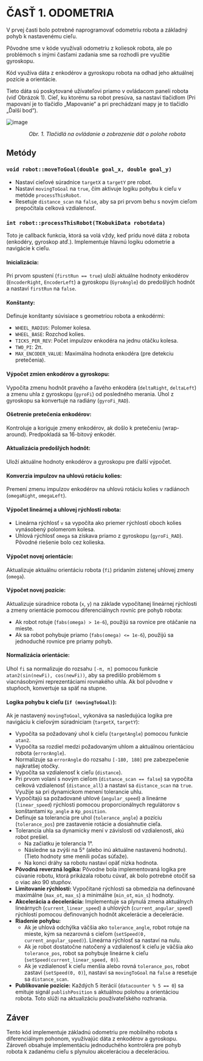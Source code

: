 #   ČASŤ 1. ODOMETRIA

V prvej časti bolo potrebné naprogramovať odometriu robota a základný pohyb k nastavenému cieľu.

Pôvodne sme v kóde využívali odometriu z koliesok robota, ale po problémoch s inými časťami zadania sme sa rozhodli pre využitie gyroskopu.

Kód využíva dáta z enkodérov a gyroskopu robota na odhad jeho aktuálnej pozície a orientácie.

Tieto dáta sú poskytované užívateľovi priamo v ovládacom paneli robota (viď Obrázok 1). Cieľ, ku ktorému sa robot presúva, sa nastaví tlačidlom (Pri mapovaní je to tlačidlo „Mapovanie“ a pri prechádzaní mapy je to tlačidlo „Ďalší bod“).

![image](https://github.com/user-attachments/assets/1cf938ca-d955-4c71-9484-fa72ba9fd143)

&nbsp;&nbsp;&nbsp;&nbsp;&nbsp;&nbsp;&nbsp;&nbsp;&nbsp;&nbsp;&nbsp;&nbsp;&nbsp;&nbsp;&nbsp;*Obr. 1. Tlačidlá na ovládanie a zobrazenie dát o polohe robota* 
## Metódy

###   `void robot::moveToGoal(double goal_x, double goal_y)`

* Nastaví cieľové súradnice `targetX` a `targetY` pre robot.
* Nastaví `movingToGoal` na `true`, čím aktivuje logiku pohybu k cieľu v metóde `processThisRobot`.
* Resetuje `distance_scan` na `false`, aby sa pri prvom behu s novým cieľom prepočítala celková vzdialenosť.

###   `int robot::processThisRobot(TKobukiData robotdata)`

Toto je callback funkcia, ktorá sa volá vždy, keď prídu nové dáta z robota (enkodéry, gyroskop atď.). Implementuje hlavnú logiku odometrie a navigácie k cieľu.

####   Inicializácia:

Pri prvom spustení (`firstRun == true`) uloží aktuálne hodnoty enkodérov (`EncoderRight`, `EncoderLeft`) a gyroskopu (`GyroAngle`) do predošlých hodnôt a nastaví `firstRun` na `false`.

####   Konštanty:

Definuje konštanty súvisiace s geometriou robota a enkodérmi:

* `WHEEL_RADIUS`: Polomer kolesa.
* `WHEEL_BASE`: Rozchod kolies.
* `TICKS_PER_REV`: Počet impulzov enkodéra na jednu otáčku kolesa.
* `TWO_PI`: 2π.
* `MAX_ENCODER_VALUE`: Maximálna hodnota enkodéra (pre detekciu pretečenia).

####   Výpočet zmien enkodérov a gyroskopu:

Vypočíta zmenu hodnôt pravého a ľavého enkodéra (`deltaRight`, `deltaLeft`) a zmenu uhla z gyroskopu (`gyroFi`) od posledného merania. Uhol z gyroskopu sa konvertuje na radiány (`gyroFi_RAD`).

####   Ošetrenie pretečenia enkodérov:

Kontroluje a koriguje zmeny enkodérov, ak došlo k pretečeniu (wrap-around). Predpokladá sa 16-bitový enkodér.

####   Aktualizácia predošlých hodnôt:

Uloží aktuálne hodnoty enkodérov a gyroskopu pre ďalší výpočet.

####   Konverzia impulzov na uhlovú rotáciu kolies:

Premení zmenu impulzov enkodérov na uhlovú rotáciu kolies v radiánoch (`omegaRight`, `omegaLeft`).

####   Výpočet lineárnej a uhlovej rýchlosti robota:

* Lineárna rýchlosť `v` sa vypočíta ako priemer rýchlostí oboch kolies vynásobený polomerom kolesa.
* Uhlová rýchlosť `omega` sa získava priamo z gyroskopu (`gyroFi_RAD`). Pôvodné riešenie bolo cez kolieska.

####   Výpočet novej orientácie:

Aktualizuje aktuálnu orientáciu robota (`fi`) pridaním zistenej uhlovej zmeny (`omega`).

####   Výpočet novej pozície:

Aktualizuje súradnice robota (`x`, `y`) na základe vypočítanej lineárnej rýchlosti a zmeny orientácie pomocou diferenciálnych rovníc pre pohyb robota:

* Ak robot rotuje (`fabs(omega) > 1e-6`), použijú sa rovnice pre otáčanie na mieste.
* Ak sa robot pohybuje priamo (`fabs(omega) <= 1e-6`), použijú sa jednoduché rovnice pre priamy pohyb.

####   Normalizácia orientácie:

Uhol `fi` sa normalizuje do rozsahu `[-π, π]` pomocou funkcie `atan2(sin(newFi), cos(newFi))`, aby sa predišlo problémom s viacnásobnými reprezentáciami rovnakého uhla. Ak bol pôvodne v stupňoch, konvertuje sa späť na stupne.

####   Logika pohybu k cieľu (`if (movingToGoal)`):

Ak je nastavený `movingToGoal`, vykonáva sa nasledujúca logika pre navigáciu k cieľovým súradniciam (`targetX`, `targetY`):

* Vypočíta sa požadovaný uhol k cieľu (`targetAngle`) pomocou funkcie `atan2`.
* Vypočíta sa rozdiel medzi požadovaným uhlom a aktuálnou orientáciou robota (`errorAngle`).
* Normalizuje sa `errorAngle` do rozsahu `[-180, 180]` pre zabezpečenie najkratšej otočky.
* Vypočíta sa vzdialenosť k cieľu (`distance`).
* Pri prvom volaní s novým cieľom (`distance_scan == false`) sa vypočíta celková vzdialenosť (`distance_all`) a nastaví sa `distance_scan` na `true`. Využije sa pri dynamickom menení tolerancie uhlu.
* Vypočítajú sa požadované uhlové (`angular_speed`) a lineárne (`linear_speed`) rýchlosti pomocou proporcionálnych regulátorov s konštantami `Kp_angle` a `Kp_position`.
* Definuje sa tolerancia pre uhol (`tolerance_angle`) a pozíciu (`tolerance_pos`) pre zastavenie rotácie a dosiahnutie cieľa.
* Tolerancia uhla sa dynamicky mení v závislosti od vzdialenosti, akú robot prešiel.
    * Na začiatku je tolerancia 1°.
    * Následne sa zvýši na 5° (alebo inú aktuálne nastavenú hodnotu). (Tieto hodnoty sme menili počas súťaže).
    * Na konci dráhy sa robotu nastaví opäť nízka hodnota.
* **Pôvodná reverzná logika:** Pôvodne bola implementovaná logika pre cúvanie robotu, ktorá prikázala robotu cúvať, ak bolo potrebné otočiť sa o viac ako 90 stupňov.
* **Limitovanie rýchlostí:** Vypočítané rýchlosti sa obmedzia na definované maximálne (`max_ot`, `max_s`) a minimálne (`min_ot`, `min_s`) hodnoty.
* **Akcelerácia a decelerácia:** Implementuje sa plynulá zmena aktuálnych lineárnych (`current_linear_speed`) a uhlových (`current_angular_speed`) rýchlostí pomocou definovaných hodnôt akcelerácie a decelerácie.
* **Riadenie pohybu:**
    * Ak je uhlová odchýlka väčšia ako `tolerance_angle`, robot rotuje na mieste, kým sa nezarovná s cieľom (`setSpeed(0, current_angular_speed)`). Lineárna rýchlosť sa nastaví na nulu.
    * Ak je robot dostatočne natočený a vzdialenosť k cieľu je väčšia ako `tolerance_pos`, robot sa pohybuje lineárne k cieľu (`setSpeed(current_linear_speed, 0)`).
    * Ak je vzdialenosť k cieľu menšia alebo rovná `tolerance_pos`, robot zastaví (`setSpeed(0, 0)`), nastaví sa `movingToGoal` na `false` a resetuje sa `distance_scan`.
* **Publikovanie pozície:** Každých 5 iterácií (`datacounter % 5 == 0`) sa emituje signál `publishPosition` s aktuálnou polohou a orientáciou robota. Toto slúži na aktualizáciu používateľského rozhrania.

##   Záver

Tento kód implementuje základnú odometriu pre mobilného robota s diferenciálnym pohonom, využívajúc dáta z enkodérov a gyroskopu. Zároveň obsahuje implementáciu jednoduchého kontroléra pre pohyb robota k zadanému cieľu s plynulou akceleráciou a deceleráciou.
